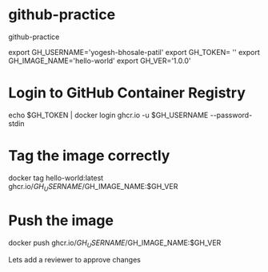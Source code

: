 # github-practice
github-practice

export GH_USERNAME='yogesh-bhosale-patil'
export GH_TOKEN= ''
export GH_IMAGE_NAME='hello-world'
export GH_VER='1.0.0'

# Login to GitHub Container Registry
echo $GH_TOKEN | docker login ghcr.io -u $GH_USERNAME --password-stdin

# Tag the image correctly
docker tag hello-world:latest ghcr.io/$GH_USERNAME/$GH_IMAGE_NAME:$GH_VER

# Push the image
docker push ghcr.io/$GH_USERNAME/$GH_IMAGE_NAME:$GH_VER

Lets add a reviewer to approve changes
